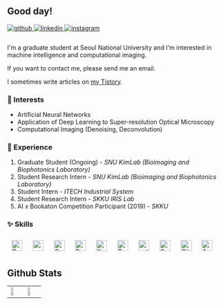 ## Good day!

<a href="https://github.com/ioahKwon" target="_blank">
<img src=https://img.shields.io/badge/github-%2324292e.svg?&style=for-the-badge&logo=github&logoColor=white alt=github style="margin-bottom: 5px;" />
</a>
<a href="https://linkedin.com/in/joon-woo-kwon-5a4198204" target="_blank">
<img src=https://img.shields.io/badge/linkedin-%231E77B5.svg?&style=for-the-badge&logo=linkedin&logoColor=white alt=linkedin style="margin-bottom: 5px;" />
</a>
<a href="https://instagram.com/joonkwon_archive" target="_blank">
<img src=https://img.shields.io/badge/instagram-%23000000.svg?&style=for-the-badge&logo=instagram&logoColor=white&color=dd2a7b alt=instagram style="margin-bottom: 5px;" />
</a>  
  
###
I'm a graduate student at Seoul National University and I'm interested in machine intelligence and computational imaging.

If you want to contact me, please send me an email.

I sometimes write articles on [my Tistory](https://joon-favorite.tistory.com). 

### 🎯 Interests
- Artificial Neural Networks
- Application of Deep Learning to Super-resolution Optical Microscopy
- Computational Imaging (Denoising, Deconvolution)

### 💫 Experience
1. Graduate Student (Ongoing) - _SNU KimLab (Bioimaging and Biophotonics Laboratory)_
2. Student Research Intern - _SNU KimLab (Bioimaging and Biophotonics Laboratory)_
3. Student Intern - _ITECH Industrial System_
4. Student Research Intern - _SKKU IRIS Lab_
5. AI x Bookaton Competition Participant (2019) - _SKKU_

### ✨ Skills

<div align="left">  
 
<img style="margin: 10px" src="https://profilinator.rishav.dev/skills-assets/python-original.svg" alt="Python" height="25" />
<img style="margin: 10px" src="https://raw.githubusercontent.com/simple-icons/simple-icons/master/icons/mathworks.svg" alt="matlab" height="25" />
<img style="margin: 10px" src="https://profilinator.rishav.dev/skills-assets/c-original.svg" alt="C" height="25" />
<img style="margin: 10px" src="https://profilinator.rishav.dev/skills-assets/r.svg" alt="R" height="25" />  

<img style="margin: 10px" src="https://profilinator.rishav.dev/skills-assets/keras.png" alt="Keras" height="25" />  
<img style="margin: 10px" src="https://profilinator.rishav.dev/skills-assets/tensorflow-icon.svg" alt="TensorFlow" height="25" />  
<img style="margin: 10px" src="https://profilinator.rishav.dev/skills-assets/pytorch-icon.svg" alt="pytorch" height="25" />  
<img style="margin: 10px" src="https://profilinator.rishav.dev/skills-assets/opencv-icon.svg" alt="OpenCV" height="25" />  
<img style="margin: 10px" src="https://profilinator.rishav.dev/skills-assets/git-scm-icon.svg" alt="Git" height="25"/>  
<img style="margin: 10px" src="https://profilinator.rishav.dev/skills-assets/arduino.png" alt="Arduino" height="25" />  
</div>

</td><td valign="top" width="33%">



## Github Stats  
<table><tr><td valign="top" width="50%">

<img src="https://github-readme-stats.vercel.app/api?username=ioahKwon&show_icons=true&count_private=true&hide_border=true" align="left" style="width: 50%" />

</td><td valign="top" width="50%">

<img src="https://github-readme-stats.vercel.app/api/top-langs/?username=ioahKwon&hide_border=true&layout=compact" align="left" style="width: 50%" />

</td></tr></table>  



<!--
**ioahKwon/ioahKwon** is a ✨ _special_ ✨ repository because its `README.md` (this file) appears on your GitHub profile.
💫🔥🏆🎯
- 🔭 I’m currently working on ...
- 🌱 I’m currently learning ...
- 👯 I’m looking to collaborate on ...
- 🤔 I’m looking for help with ...
- 💬 Ask me about ...
- 📫 How to reach me: ...
- 😄 Pronouns: ...
- ⚡ Fun fact: ...
-->
